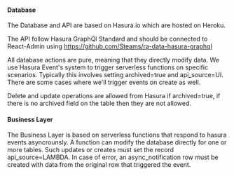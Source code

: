 #### Database

The Database and API are based on Hasura.io which are hosted on Heroku.

The API follow Hasura GraphQl Standard and should be connected to React-Admin using https://github.com/Steams/ra-data-hasura-graphql

All database actions are pure, meaning that they directly modify data. We use Hasura Event's system to trigger serverless functions on specific scenarios. Typically this involves setting archived=true and api_source=UI. There are some cases where we'll trigger events on create as well.

Delete and update operations are allowed from Hasura if archived=true, if there is no archived field on the table then they are not allowed.

#### Business Layer

The Business Layer is based on serverless functions that respond to hasura events asyncrounsly. A function can modify the database directly for one or more tables. Such updates or creates must set the record api_source=LAMBDA. In case of error, an async_notification row must be created with data from the original row that triggered the event.

